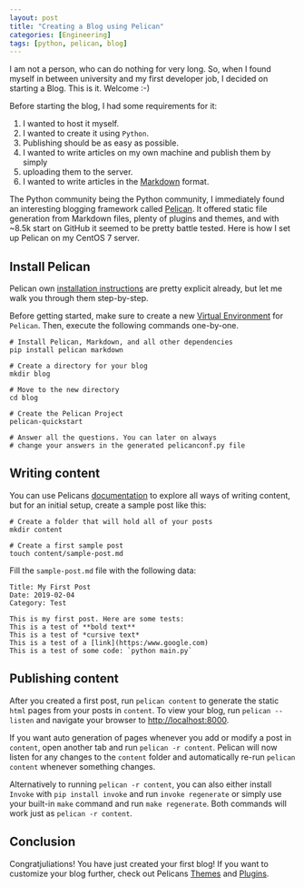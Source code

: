 ```yaml
---
layout: post
title: "Creating a Blog using Pelican"
categories: [Engineering]
tags: [python, pelican, blog]
---
```


I am not a person, who can do nothing for very long. So, when I found myself in
between university and my first developer job, I decided on starting a Blog.
This is it. Welcome :-)

Before starting the blog, I had some requirements for it:

1. I wanted to host it myself.
2. I wanted to create it using `Python`.
3. Publishing should be as easy as possible.
4. I wanted to write articles on my own machine and publish them by simply
5. uploading them to the server.
6. I wanted to write articles in the [Markdown](https://github.com/adam-p/markdown-here/wiki/Markdown-Cheatsheet) format.

The Python community being the Python community, I immediately found an
interesting blogging framework called [Pelican](https://blog.getpelican.com/).
It offered static file generation from Markdown files, plenty of plugins and
themes, and with ~8.5k start on GitHub it seemed to be pretty battle tested.
Here is how I set up Pelican on my CentOS 7 server.

## Install Pelican

Pelican own [installation instructions](https://docs.getpelican.com/en/stable/install.html)
are pretty explicit already, but let me walk you through them step-by-step.

Before getting started, make sure to create a new
[Virtual Environment](https://docs.python-guide.org/dev/virtualenvs/#lower-level-virtualenv)
for `Pelican`. Then, execute the following commands one-by-one.

```shell
# Install Pelican, Markdown, and all other dependencies
pip install pelican markdown

# Create a directory for your blog
mkdir blog

# Move to the new directory
cd blog

# Create the Pelican Project
pelican-quickstart

# Answer all the questions. You can later on always
# change your answers in the generated pelicanconf.py file
```

## Writing content

You can use Pelicans [documentation](https://docs.getpelican.com/en/stable/content.html)
to explore all ways of writing content, but for an initial setup, create a
sample post like this:

```shell
# Create a folder that will hold all of your posts
mkdir content

# Create a first sample post
touch content/sample-post.md
```

Fill the `sample-post.md` file with the following data:

```
Title: My First Post
Date: 2019-02-04
Category: Test

This is my first post. Here are some tests:
This is a test of **bold text**
This is a test of *cursive text*
This is a test of a [link](https:/www.google.com)
This is a test of some code: `python main.py`
```

## Publishing content

After you created a first post, run `pelican content` to generate the static
`html` pages from your posts in `content`. To view your blog, run
`pelican --listen` and navigate your browser to [http://localhost:8000](http://localhost:8000).

If you want auto generation of pages whenever you add or modify a post in
`content`, open another tab and run `pelican -r content`. Pelican will now
listen for any changes to the `content` folder and automatically re-run
`pelican content` whenever something changes.

Alternatively to running `pelican -r content`, you can also either install
`Invoke` with `pip install invoke` and run `invoke regenerate` or simply use
your built-in `make` command and run `make regenerate`. Both commands will work
just as `pelican -r content`.

## Conclusion

Congratjuliations! You have just created your first blog! If you want to
customize your blog further, check out Pelicans [Themes](http://www.pelicanthemes.com/)
and [Plugins](https://github.com/getpelican/pelican-plugins).
